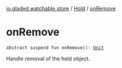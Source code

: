 [io.gladed.watchable.store](../index.md) / [Hold](index.md) / [onRemove](./on-remove.md)

# onRemove

`abstract suspend fun onRemove(): `[`Unit`](https://kotlinlang.org/api/latest/jvm/stdlib/kotlin/-unit/index.html)

Handle removal of the held object.

